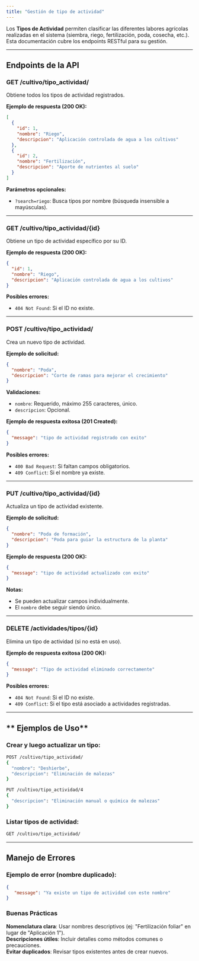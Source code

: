```yaml
---
title: "Gestión de tipo de actividad"
---
```

Los **Tipos de Actividad** permiten clasificar las diferentes labores agrícolas realizadas en el sistema (siembra, riego, fertilización, poda, cosecha, etc.). Esta documentación cubre los endpoints RESTful para su gestión.

---

## **Endpoints de la API**

### **GET /cultivo/tipo_actividad/**
Obtiene todos los tipos de actividad registrados.

**Ejemplo de respuesta (200 OK):**
```json
[
  {
    "id": 1,
    "nombre": "Riego",
    "descripcion": "Aplicación controlada de agua a los cultivos"
  },
  {
    "id": 2,
    "nombre": "Fertilización",
    "descripcion": "Aporte de nutrientes al suelo"
  }
]
```

**Parámetros opcionales:**
- `?search=riego`: Busca tipos por nombre (búsqueda insensible a mayúsculas).

---

### **GET /cultivo/tipo_actividad/{id}**
Obtiene un tipo de actividad específico por su ID.

**Ejemplo de respuesta (200 OK):**
```json
{
  "id": 1,
  "nombre": "Riego",
  "descripcion": "Aplicación controlada de agua a los cultivos"
}
```

**Posibles errores:**
- `404 Not Found`: Si el ID no existe.

---

### **POST /cultivo/tipo_actividad/**
Crea un nuevo tipo de actividad.

**Ejemplo de solicitud:**
```json
{
  "nombre": "Poda",
  "descripcion": "Corte de ramas para mejorar el crecimiento"
}
```

**Validaciones:**
- `nombre`: Requerido, máximo 255 caracteres, único.
- `descripcion`: Opcional.

**Ejemplo de respuesta exitosa (201 Created):**
```json
{
  "message": "tipo de actividad registrado con exito"
}
```

**Posibles errores:**
- `400 Bad Request`: Si faltan campos obligatorios.
- `409 Conflict`: Si el nombre ya existe.

---

### **PUT /cultivo/tipo_actividad/{id}**
Actualiza un tipo de actividad existente.

**Ejemplo de solicitud:**
```json
{
  "nombre": "Poda de formación",
  "descripcion": "Poda para guiar la estructura de la planta"
}
```

**Ejemplo de respuesta (200 OK):**
```json
{
  "message": "tipo de actividad actualizado con exito"
}
```

**Notas:**
- Se pueden actualizar campos individualmente.
- El `nombre` debe seguir siendo único.

---

### **DELETE /actividades/tipos/{id}**
Elimina un tipo de actividad (si no está en uso).

**Ejemplo de respuesta exitosa (200 OK):**
```json
{
  "message": "Tipo de actividad eliminado correctamente"
}
```

**Posibles errores:**
- `404 Not Found`: Si el ID no existe.
- `409 Conflict`: Si el tipo está asociado a actividades registradas.

---

## ** Ejemplos de Uso**

### **Crear y luego actualizar un tipo:**
```bash
POST /cultivo/tipo_actividad/
{
  "nombre": "Deshierbe",
  "descripcion": "Eliminación de malezas"
}

PUT /cultivo/tipo_actividad/4
{
  "descripcion": "Eliminación manual o química de malezas"
}
```

### **Listar tipos de actividad:**
```bash
GET /cultivo/tipo_actividad/
```

---

## **Manejo de Errores**

### **Ejemplo de error (nombre duplicado):**
```json
{
   "message": "Ya existe un tipo de actividad con este nombre"
}
```

### **Buenas Prácticas**
**Nomenclatura clara**: Usar nombres descriptivos (ej: "Fertilización foliar" en lugar de "Aplicación 1").  
**Descripciones útiles**: Incluir detalles como métodos comunes o precauciones.  
**Evitar duplicados**: Revisar tipos existentes antes de crear nuevos.
